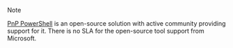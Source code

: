 
> [!NOTE]
> [PnP PowerShell](https://aka.ms/sppnp-powershell) is an open-source solution with active community providing support for it. There is no SLA for the open-source tool support from Microsoft.

